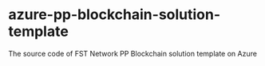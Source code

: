 # azure-pp-blockchain-solution-template
The source code of FST Network PP Blockchain solution template on Azure
